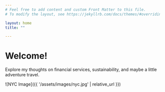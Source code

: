 ```yaml
---
# Feel free to add content and custom Front Matter to this file.
# To modify the layout, see https://jekyllrb.com/docs/themes/#overriding-theme-defaults

layout: home
title: ""

---
```

# Welcome!
Explore my thoughts on financial services, sustainability, and maybe a little adventure travel.

![NYC Image]({{ '/assets/images/nyc.jpg' | relative_url }})



